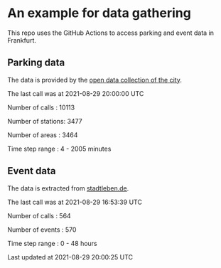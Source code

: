 # An example for data gathering

This repo uses the GitHub Actions to access parking and event data in Frankfurt.

## Parking data
The data is provided by the [open data collection of the city](https://www.offenedaten.frankfurt.de/).

The last call was at 2021-08-29 20:00:00 UTC

Number of calls   : 10113

Number of stations:  3477

Number of areas   :  3464

Time step range   :     4 -  2005 minutes


## Event data
The data is extracted from [stadtleben.de](https://stadtleben.de/frankfurt/).

The last call was at 2021-08-29 16:53:39 UTC

Number of calls   : 564

Number of events  : 570

Time step range   :   0 -  48 hours


Last updated at 2021-08-29 20:00:25 UTC
